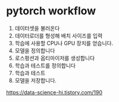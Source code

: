 # pytorch workflow

1. 데이터셋을 불러온다
2. 데이터로더를 형성해 배치 사이즈를 입력
3. 학습에 사용할 CPU나 GPU 장치를 얻습니다.
4. 모델을 정의합니다
5. 로스펑션과 옵티마이저를 생성합니다
6. 학습과 테스트를 정의합니다
7. 학습과 테스트
8. 모델을 저장합니다.


https://data-science-hi.tistory.com/190